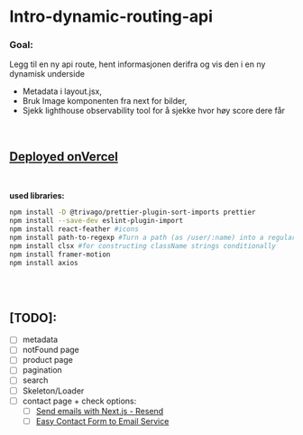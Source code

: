 # Intro-dynamic-routing-api
### Goal:

Legg til en ny api route, hent informasjonen derifra og vis den i en ny dynamisk underside
- Metadata i layout.jsx,
- Bruk Image komponenten fra next for bilder,
- Sjekk lighthouse observability tool for å sjekke hvor høy score dere får   
<br />

## [Deployed onVercel](https://next-intro-sandy.vercel.app/) 
<br />

**used libraries:**

```bash
npm install -D @trivago/prettier-plugin-sort-imports prettier
npm install --save-dev eslint-plugin-import
npm install react-feather #icons
npm install path-to-regexp #Turn a path (as /user/:name) into a regular expression
npm install clsx #for constructing className strings conditionally
npm install framer-motion
npm install axios
```
<br />
<br />

## [TODO]:

- [ ] metadata
- [ ] notFound page
- [ ] product page
- [ ] pagination
- [ ] search
- [ ] Skeleton/Loader
- [ ] contact page + check options:
   - [ ] [Send emails with Next.js - Resend](https://resend.com/docs/send-with-nextjs)
   - [ ] [Easy Contact Form to Email Service](https://web3forms.com/)